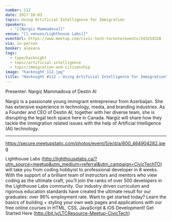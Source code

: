 ```yaml
---
number: 112
date: 2017-10-03
topic: Using Artificial Intelligence for Immigration
speakers:
  - "[[Nargiz Mammadova]]"
venue: "[[_venues/Lighthouse Labs]]"
eventUrl: https://www.meetup.com/civic-tech-toronto/events/243254328
via: in-person
booker: alexaca
tags:
  - type/hacknight
  - topic/artificial-intelligence
  - topic/immigration-and-citizenship
image: "hacknight_112.jpg"
title: "Hacknight #112 – Using Artificial Intelligence for Immigration"
---
```


Presenter: Nargiz Mammadova of Destin AI

Nargiz is a passionate young immigrant entrepreneur from Azerbaijan. She has extensive experience in technology, media, and branding industries. As a Founder and CEO of Destin AI, together with her diverse team, she is disrupting the legal tech space here in Canada. Nargiz will share how they tackle the immigration related issues with the help of Artificial Intelligence (AI) technology.

***

https://secure.meetupstatic.com/photos/event/5/e/d/a/600_464904282.jpeg

Lighthouse Labs (http://lighthouselabs.ca/?utm_source=meetup&utm_medium=referral&utm_campaign=CivicTechTO) will take you from coding hobbyist to professional developer in 8 weeks. With the support of a brilliant team of instructors and mentors who view coding as the ultimate craft, you’ll join the ranks of over 500 developers in the Lighthouse Labs community. Our industry driven curriculum and rigorous education standards have created the ultimate result for our graduates: over 96% employment rate. Want to get started today? Learn the basics of building + styling your own web pages and applications with our free online courses in HTML, CSS, JavaScript & iOS Development! Get Started Here (http://bit.ly/LTCResource-Meetup-CivicTech)

